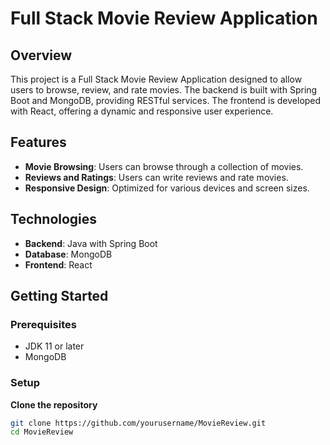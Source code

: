 # Full Stack Movie Review Application

## Overview
This project is a Full Stack Movie Review Application designed to allow users to browse, review, and rate movies. The backend is built with Spring Boot and MongoDB, providing RESTful services. The frontend is developed with React, offering a dynamic and responsive user experience.

## Features
- **Movie Browsing**: Users can browse through a collection of movies.
- **Reviews and Ratings**: Users can write reviews and rate movies.
- **Responsive Design**: Optimized for various devices and screen sizes.

## Technologies
- **Backend**: Java with Spring Boot
- **Database**: MongoDB
- **Frontend**: React

## Getting Started

### Prerequisites
- JDK 11 or later
- MongoDB

### Setup ###
**Clone the repository**
   ```sh
   git clone https://github.com/yourusername/MovieReview.git
   cd MovieReview
